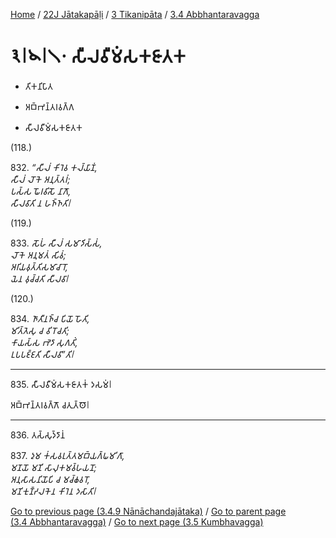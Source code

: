 
[Home](/) / [22J Jātakapāḷi](../...md) / [3 Tikanipāta](...md) / [3.4 Abbhantaravagga](../22J/3/3.4.md)

# 𑁩𑁇𑁪𑁇𑁧𑁦 𑀲𑀻𑀮𑀯𑀻𑀫𑀁𑀲𑀓𑀚𑀸𑀢𑀓

* 𑀢𑀺𑀓𑀦𑀺𑀧𑀸𑀢

* 𑀅𑀩𑁆𑀪𑀦𑁆𑀢𑀭𑀯𑀕𑁆𑀕

* 𑀲𑀻𑀮𑀯𑀻𑀫𑀁𑀲𑀓𑀚𑀸𑀢𑀓

(118.)

832\. _“𑀲𑀻𑀮𑀁 𑀓𑀺𑀭𑁂𑀯 𑀓𑀮𑁆𑀬𑀸𑀡𑀁,_  
_𑀲𑀻𑀮𑀁 𑀮𑁄𑀓𑁂 𑀅𑀦𑀼𑀢𑁆𑀢𑀭𑀁;_  
_𑀧𑀲𑁆𑀲 𑀖𑁄𑀭𑀯𑀺𑀲𑁄 𑀦𑀸𑀕𑁄,_  
_𑀲𑀻𑀮𑀯𑀸𑀢𑀺 𑀦 𑀳𑀜𑁆𑀜𑀢𑀺𑁇_  


(119.)

833\. _𑀲𑁄𑀳𑀁 𑀲𑀻𑀮𑀁 𑀲𑀫𑀸𑀤𑀺𑀲𑁆𑀲𑀁,_  
_𑀮𑁄𑀓𑁂 𑀅𑀦𑀼𑀫𑀢𑀁 𑀲𑀺𑀯𑀁;_  
_𑀅𑀭𑀺𑀬𑀯𑀼𑀢𑁆𑀢𑀺𑀲𑀫𑀸𑀘𑀸𑀭𑁄,_  
_𑀬𑁂𑀦 𑀯𑀼𑀘𑁆𑀘𑀢𑀺 𑀲𑀻𑀮𑀯𑀸𑁇_  


(120.)

834\. _𑀜𑀸𑀢𑀻𑀦𑀜𑁆𑀘 𑀧𑀺𑀬𑁄 𑀳𑁄𑀢𑀺,_  
_𑀫𑀺𑀢𑁆𑀢𑁂𑀲𑀼 𑀘 𑀯𑀺𑀭𑁄𑀘𑀢𑀺;_  
_𑀓𑀸𑀬𑀲𑁆𑀲 𑀪𑁂𑀤𑀸 𑀲𑀼𑀕𑀢𑀺𑀁,_  
_𑀉𑀧𑀧𑀚𑁆𑀚𑀢𑀺 𑀲𑀻𑀮𑀯𑀸”𑀢𑀺𑁇_  


---

835\. 𑀲𑀻𑀮𑀯𑀻𑀫𑀁𑀲𑀓𑀚𑀸𑀢𑀓𑀁 𑀤𑀲𑀫𑀁𑁇

  
𑀅𑀩𑁆𑀪𑀦𑁆𑀢𑀭𑀯𑀕𑁆𑀕𑁄 𑀘𑀢𑀼𑀢𑁆𑀣𑁄𑁇



---

836\. 𑀢𑀲𑁆𑀲𑀼𑀤𑁆𑀤𑀸𑀦𑀁



837\. _𑀤𑀼𑀫 𑀓𑀁𑀲𑀯𑀭𑀼𑀢𑁆𑀢𑀫𑀩𑁆𑀬𑀕𑁆𑀖𑀫𑀺𑀕𑀸,_  
_𑀫𑀡𑀬𑁄 𑀫𑀡𑀺 𑀲𑀸𑀮𑀼𑀓𑀫𑀯𑁆𑀳𑀬𑀦𑁄;_  
_𑀅𑀦𑀼𑀲𑀸𑀲𑀦𑀺𑀬𑁄𑀧𑀺 𑀘 𑀫𑀘𑁆𑀙𑀯𑀭𑁄,_  
_𑀫𑀡𑀺𑀓𑀼𑀡𑁆𑀟𑀮𑀓𑁂𑀦 𑀓𑀺𑀭𑁂𑀦 𑀤𑀲𑀸𑀢𑀺𑁇_  


[Go to previous page (3.4.9 Nānāchandajātaka)](3.4.9.md) / [Go to parent page (3.4 Abbhantaravagga)](../22J/3/3.4.md) / [Go to next page (3.5 Kumbhavagga)](../3.5.md)


